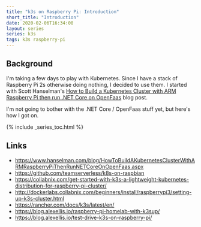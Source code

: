 ```yaml
---
title: "k3s on Raspberry Pi: Introduction"
short_title: "Introduction"
date: 2020-02-06T16:34:00
layout: series
series: k3s
tags: k3s raspberry-pi
---
```


## Background

I'm taking a few days to play with Kubernetes. Since I have a stack of Raspberry Pi 2s otherwise doing nothing, I decided to use them. I started with Scott Hanselman's [How to Build a Kubernetes Cluster with ARM Raspberry Pi then run .NET Core on OpenFaas](https://www.hanselman.com/blog/HowToBuildAKubernetesClusterWithARMRaspberryPiThenRunNETCoreOnOpenFaas.aspx) blog post.

I'm not going to bother with the .NET Core / OpenFaas stuff yet, but here's how I got on.

{% include _series_toc.html %}

## Links

- <https://www.hanselman.com/blog/HowToBuildAKubernetesClusterWithARMRaspberryPiThenRunNETCoreOnOpenFaas.aspx>
- <https://github.com/teamserverless/k8s-on-raspbian>
- <https://collabnix.com/get-started-with-k3s-a-lightweight-kubernetes-distribution-for-raspberry-pi-cluster/>
- <http://dockerlabs.collabnix.com/beginners/install/raspberrypi3/setting-up-k3s-cluster.html>
- <https://rancher.com/docs/k3s/latest/en/>
- <https://blog.alexellis.io/raspberry-pi-homelab-with-k3sup/>
- <https://blog.alexellis.io/test-drive-k3s-on-raspberry-pi/>
